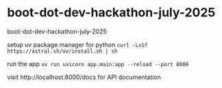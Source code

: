 # boot-dot-dev-hackathon-july-2025
boot-dot-dev-hackathon-july-2025

setup uv package manager for python
`curl -LsSf https://astral.sh/uv/install.sh | sh`

run the app
`uv run uvicorn app.main:app --reload --port 8000`

visit http://localhost:8000/docs for API documentation
